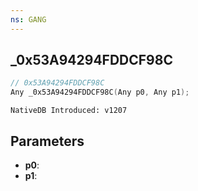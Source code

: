 ```yaml
---
ns: GANG
---
```

## _0x53A94294FDDCF98C

```c
// 0x53A94294FDDCF98C
Any _0x53A94294FDDCF98C(Any p0, Any p1);
```

```
NativeDB Introduced: v1207
```

## Parameters
* **p0**:
* **p1**:
